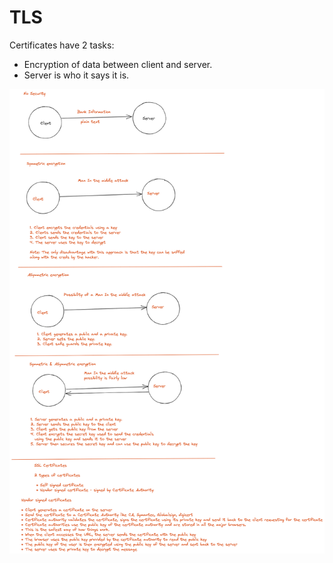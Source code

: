 # TLS

Certificates have 2 tasks: 
* Encryption of data between client and server.
* Server is who it says it is.

![Alt text](images/tls.png "a title")
